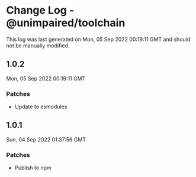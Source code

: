 # Change Log - @unimpaired/toolchain

This log was last generated on Mon, 05 Sep 2022 00:19:11 GMT and should not be manually modified.

## 1.0.2
Mon, 05 Sep 2022 00:19:11 GMT

### Patches

- Update to esmodules

## 1.0.1
Sun, 04 Sep 2022 01:37:56 GMT

### Patches

- Publish to npm

